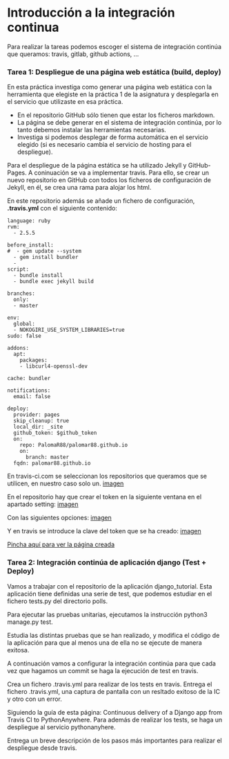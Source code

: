 # Introducción a la integración continua
Para realizar la tareas podemos escoger el sistema de integración continúa que queramos: travis, gitlab, github actions, …

### Tarea 1: Despliegue de una página web estática (build, deploy)
En esta práctica investiga como generar una página web estática con la herramienta que elegiste en la práctica 1 de la asignatura y desplegarla en el servicio que utilizaste en esa práctica.
- En el repositorio GitHub sólo tienen que estar los ficheros markdown.
- La página se debe generar en el sistema de integración continúa, por lo tanto debemos instalar las herramientas necesarias.
- Investiga si podemos desplegar de forma automática en el servicio elegido (si es necesario cambia el servicio de hosting para el despliegue).

Para el despliegue de la página estática se ha utilizado Jekyll y GitHub-Pages. A coninuación se va a implementar travis. Para ello, se crear un nuevo repositorio en GitHub con todos los ficheros de configuración de Jekyll, en él, se crea una rama para alojar los html.

En este repositorio además se añade un fichero de configuración, **.travis.yml** con el siguiente contenido:
~~~
language: ruby
rvm:
  - 2.5.5

before_install:
#  - gem update --system
  - gem install bundler
  -
script:
  - bundle install
  - bundle exec jekyll build

branches:
  only:
  - master				

env:
  global:
  - NOKOGIRI_USE_SYSTEM_LIBRARIES=true	
sudo: false				

addons:
  apt:
    packages:
    - libcurl4-openssl-dev

cache: bundler

notifications:				
  email: false				

deploy:					
  provider: pages			
  skip_cleanup: true			
  local_dir: _site		
  github_token: $github_token
  on:					
    repo: PalomaR88/palomar88.github.io
    on:					
      branch: master			
  fqdn: palomar88.github.io
~~~

En travis-ci.com se seleccionan los repositorios que queramos que se utilicen, en nuestro caso solo un.
[imagen](imagen/aimg.png)

En el repositorio hay que crear el token en la siguiente ventana en el apartado setting:
[imagen](imagen/bimg.png)

Con las siguientes opciones:
[imagen](imagen/cimg.png)

Y en travis se introduce la clave del token que se ha creado:
[imagen](imagen/dimg.png)

[Pincha aquí para ver la página creada](https://palomar88.github.io/)

### Tarea 2: Integración continúa de aplicación django (Test + Deploy)
Vamos a trabajar con el repositorio de la aplicación django_tutorial. Esta aplicación tiene definidas una serie de test, que podemos estudiar en el fichero tests.py del directorio polls.

Para ejecutar las pruebas unitarias, ejecutamos la instrucción python3 manage.py test.

Estudia las distintas pruebas que se han realizado, y modifica el código de la aplicación para que al menos una de ella no se ejecute de manera exitosa.

A continuación vamos a configurar la integración continúa para que cada vez que hagamos un commit se haga la ejecución de test en travis.

Crea un fichero .travis.yml para realizar de los tests en travis. Entrega el fichero .travis.yml, una captura de pantalla con un resltado exitoso de la IC y otro con un error.

Siguiendo la guía de esta página: Continuous delivery of a Django app from Travis CI to PythonAnywhere. Para además de realizar los tests, se haga un despliegue al servicio pythonanyhere.

Entrega un breve descripción de los pasos más importantes para realizar el despliegue desde travis.





